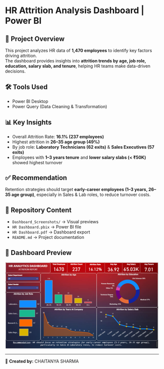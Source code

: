 # HR Attrition Analysis Dashboard | Power BI  

## 📌 Project Overview  
This project analyzes HR data of **1,470 employees** to identify key factors driving attrition.  
The dashboard provides insights into **attrition trends by age, job role, education, salary slab, and tenure**, helping HR teams make data-driven decisions.  

## 🛠 Tools Used  
- Power BI Desktop  
- Power Query (Data Cleaning & Transformation)  

## 📊 Key Insights  
- Overall Attrition Rate: **16.1% (237 employees)** 
- Highest attrition in **26–35 age group (49%)**  
- By job role: **Laboratory Technicians (62 exits)** & **Sales Executives (57 exits)**  
- Employees with **1–3 years tenure** and **lower salary slabs (< ₹50K)** showed highest turnover  

## ✅ Recommendation  
Retention strategies should target **early-career employees (1–3 years, 26–35 age group)**, especially in Sales & Lab roles, to reduce turnover costs.  

## 📂 Repository Content  
- `Dashboard_Screenshots/` → Visual previews  
- `HR Dashboard.pbix` → Power BI file  
- `HR Dashboard.pdf` → Dashboard export   
- `README.md` → Project documentation  

## 📸 Dashboard Preview  
![HR Attrition Dashboard](Dashboard_SS.png)

---
📌 **Created by:** CHAITANYA SHARMA 
